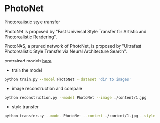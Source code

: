 # PhotoNet
Photorealistic style transfer

PhotoNet is proposed by "Fast Universal Style Transfer for Artistic and Photorealistic Rendering".

PhotoNAS, a pruned network of PhotoNet, is proposed by "Ultrafast Photorealistic Style Transfer via Neural Architecture Search".

pretrained models [here](https://drive.google.com/drive/folders/1HcwaTBBcooB36uWyEkqrTH7gZ3DyV1VP?usp=sharing).

* train the model
```bash
python train.py --model PhotoNet --dataset 'dir to images'
```

* image reconstruction and compare
```bash
python reconstruction.py --model PhotoNet --image ./content/1.jpg
```

* style transfer
```bash
python transfer.py --model PhotoNet --content ./content/1.jpg --style ./style/1.jpg --output ./out/1.jpg
```
